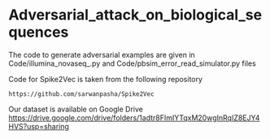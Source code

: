 # Adversarial_attack_on_biological_sequences

The code to generate adversarial examples are given in Code/illumina_novaseq_.py and Code/pbsim_error_read_simulator.py files

Code for Spike2Vec is taken from the following repository
```
https://github.com/sarwanpasha/Spike2Vec
```

Our dataset is available on Google Drive
https://drive.google.com/drive/folders/1adtr8FImIYTqxM20wgInRqIZ8EJY4HVS?usp=sharing
